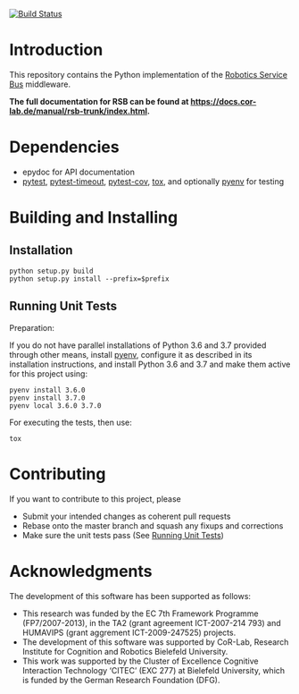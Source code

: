 [![Build Status](https://travis-ci.org/open-rsx/rsb-python.svg?branch=master)](https://travis-ci.org/open-rsx/rsb-python)

# Introduction

This repository contains the Python implementation of the [Robotics Service Bus](https://github.com/open-rsx) middleware.

**The full documentation for RSB can be found at <https://docs.cor-lab.de/manual/rsb-trunk/index.html>.**

# Dependencies

* epydoc for API documentation
* [pytest], [pytest-timeout], [pytest-cov], [tox], and optionally [pyenv] for testing

# Building and Installing

## Installation

```shell
python setup.py build
python setup.py install --prefix=$prefix
```

## Running Unit Tests

Preparation:

If you do not have parallel installations of Python 3.6 and 3.7 provided through other means, install [pyenv], configure it as described in its installation instructions, and install Python 3.6 and 3.7 and make them active for this project using:

```shell
pyenv install 3.6.0
pyenv install 3.7.0
pyenv local 3.6.0 3.7.0
```

For executing the tests, then use:

```shell
tox
```

# Contributing

If you want to contribute to this project, please

* Submit your intended changes as coherent pull requests
* Rebase onto the master branch and squash any fixups and corrections
* Make sure the unit tests pass (See [Running Unit Tests](#running-unit-tests))

# Acknowledgments

The development of this software has been supported as follows:

* This research was funded by the EC 7th Framework Programme (FP7/2007-2013), in the TA2 (grant agreement ICT-2007-214 793) and HUMAVIPS (grant aggrement ICT-2009-247525) projects.
* The development of this software was supported by CoR-Lab, Research Institute for Cognition and Robotics Bielefeld University.
* This work was supported by the Cluster of Excellence Cognitive Interaction Technology ‘CITEC’ (EXC 277) at Bielefeld University, which is funded by the German Research Foundation (DFG).

[pyenv]: https://github.com/pyenv/pyenv
[pytest-cov]: https://pytest-cov.readthedocs.io
[pytest-timeout]: https://bitbucket.org/pytest-dev/pytest-timeout/
[pytest]: https://docs.pytest.org
[tox]: https://tox.readthedocs.io
